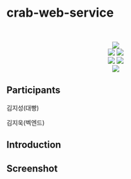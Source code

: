 # crab-web-service

<br/>

<p align="center">
    <a href="https://next-likelion.co.kr/" target="_blank">
    <img src="https://github-badge-maker.herokuapp.com/badge?logo=likelion&name=Likelion&color=34567C"/>
  </a>
     <br/> 
     <img src="https://img.shields.io/badge/React-61DAFB?style=flat-square&logo=React&logoColor=white"/>
     <img src="https://img.shields.io/badge/NestJS-E0234E?style=flat-square&logo=NestJS&logoColor=white"/> 
     <br/>
     <img src="https://img.shields.io/badge/MySQL-4479A1?style=flat-square&logo=MySQL&logoColor=white"/>
     <img src="https://img.shields.io/badge/MongoDB-47A248?style=flat-square&logo=MongoDB&logoColor=white"/>
  <br/>
 <img src="https://img.shields.io/badge/Amazon%20AWS-232F3E?style=flat-square&logo=Amazon%20AWS&logoColor=white"/>
</p>

## Participants



김지성(대빵)

김지욱(벡엔드)



## Introduction


## Screenshot
